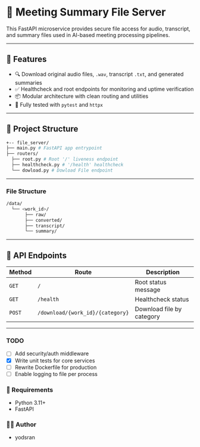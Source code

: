 # 📁 Meeting Summary File Server

This FastAPI microservice provides secure file access for audio, transcript, and summary files used in AI-based meeting processing pipelines.

---

## 🚀 Features

- 🔍 Download original audio files, `.wav`, transcript `.txt`, and generated summaries
- ✅ Healthcheck and root endpoints for monitoring and uptime verification
- 📦 Modular architecture with clean routing and utilities
- 🧪 Fully tested with `pytest` and `httpx`

---

## 📁 Project Structure
```bash
+-- file_server/
├── main.py # FastAPI app entrypoint
├── routers/
  ├── root.py # Root '/' liveness endpoint
  ├── healthcheck.py # '/health' healthcheck
  └── dowload.py # Dowload File endpoint
```

---

### File Structure
```bash 
/data/
  └── <work_id>/
       ├── raw/
       ├── converted/
       ├── transcript/
       └── summary/
```

---

## 🚀 API Endpoints

| Method | Route              | Description                        |
|--------|-------------------|------------------------------------|
| `GET`  | `/`               | Root status message            |
| `GET`  | `/health`    | Healthcheck status     |
| `POST` | `/download/{work_id}/{category}`    | Download file by category |

---

### TODO
- [ ] Add security/auth middleware
- [x] Write unit tests for core services 
- [ ] Rewrite Dockerfile for production 
- [ ] Enable logging to file per process 

### 📄 Requirements 
- Python 3.11+
- FastAPI

### 🧑‍💻 Author
- yodsran 

<!-- Test command -->
<!-- ~/meeting-summalization/backend$ PYTHONPATH=. pytest file_server/tests -->